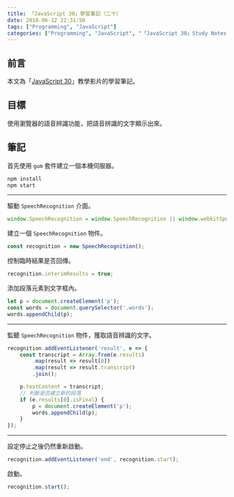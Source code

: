 ```yaml
---
title: 「JavaScript 30」學習筆記（二十）
date: 2018-06-12 22:31:50
tags: ["Programming", "JavaScript"]
categories: ["Programming", "JavaScript", "「JavaScript 30」Study Notes"]
---
```


## 前言

本文為「[JavaScript 30](https://javascript30.com/)」教學影片的學習筆記。

## 目標

使用瀏覽器的語音辨識功能，把語音辨識的文字顯示出來。

## 筆記

首先使用 `gum` 套件建立一個本機伺服器。

```bash
npm install
npm start
```

---

驅動 `SpeechRecognition` 介面。

```js
window.SpeechRecognition = window.SpeechRecognition || window.webkitSpeechRecognition;
```

建立一個 `SpeechRecognition` 物件。

```js
const recognition = new SpeechRecognition();
```

控制臨時結果是否回傳。

```js
recognition.interimResults = true;
```

添加段落元素到文字框內。

```js
let p = document.createElement('p');
const words = document.querySelector('.words');
words.appendChild(p);
```

---

監聽 `SpeechRecognition` 物件，獲取語音辨識的文字。

```js
recognition.addEventListener('result', e => {
    const transcript = Array.from(e.results)
        .map(result => result[0])
        .map(result => result.transcript)
        .join();

    p.textContent = transcript;
    // 判斷是否建立新的段落
    if (e.results[0].isFinal) {
        p = document.createElement('p');
        words.appendChild(p);
    }
});
```

---

設定停止之後仍然重新啟動。

```js
recognition.addEventListener('end', recognition.start);
```

啟動。

```js
recognition.start();
```
